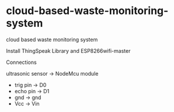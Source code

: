 # cloud-based-waste-monitoring-system
cloud based waste monitoring system

Install ThingSpeak Library and ESP8266wifi-master

Connections

ultrasonic sensor -> NodeMcu module
- trig pin  -> D0 
- echo pin -> D1 
- gnd -> gnd
- Vcc -> Vin 


